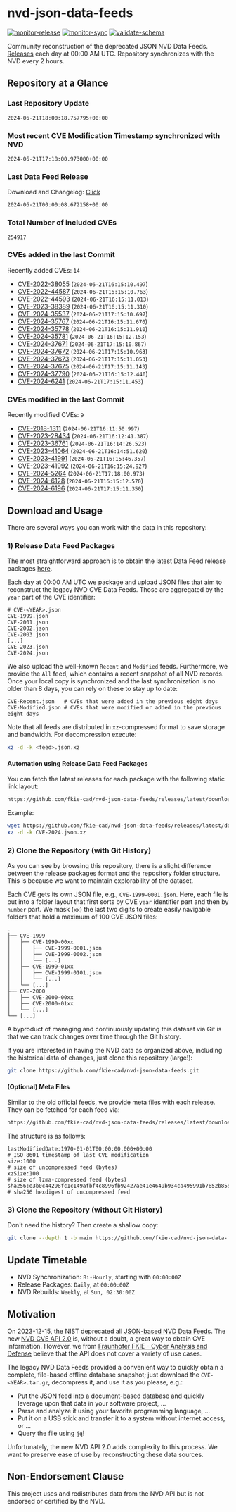 # nvd-json-data-feeds

[![monitor-release](https://github.com/fkie-cad/nvd-json-data-feeds/actions/workflows/monitor_release.yml/badge.svg)](https://github.com/fkie-cad/nvd-json-data-feeds/actions/workflows/monitor_release.yml)
[![monitor-sync](https://github.com/fkie-cad/nvd-json-data-feeds/actions/workflows/monitor_sync.yml/badge.svg)](https://github.com/fkie-cad/nvd-json-data-feeds/actions/workflows/monitor_sync.yml)
[![validate-schema](https://github.com/fkie-cad/nvd-json-data-feeds/actions/workflows/validate_schema.yml/badge.svg)](https://github.com/fkie-cad/nvd-json-data-feeds/actions/workflows/validate_schema.yml)

Community reconstruction of the deprecated JSON NVD Data Feeds.
[Releases](https://github.com/fkie-cad/nvd-json-data-feeds/releases/latest) each day at 00:00 AM UTC.
Repository synchronizes with the NVD every 2 hours.

## Repository at a Glance

### Last Repository Update

```plain
2024-06-21T18:00:18.757795+00:00
```

### Most recent CVE Modification Timestamp synchronized with NVD

```plain
2024-06-21T17:18:00.973000+00:00
```

### Last Data Feed Release

Download and Changelog: [Click](https://github.com/fkie-cad/nvd-json-data-feeds/releases/latest)

```plain
2024-06-21T00:00:08.672158+00:00
```

### Total Number of included CVEs

```plain
254917
```

### CVEs added in the last Commit

Recently added CVEs: `14`

- [CVE-2022-38055](CVE-2022/CVE-2022-380xx/CVE-2022-38055.json) (`2024-06-21T16:15:10.497`)
- [CVE-2022-44587](CVE-2022/CVE-2022-445xx/CVE-2022-44587.json) (`2024-06-21T16:15:10.763`)
- [CVE-2022-44593](CVE-2022/CVE-2022-445xx/CVE-2022-44593.json) (`2024-06-21T16:15:11.013`)
- [CVE-2023-38389](CVE-2023/CVE-2023-383xx/CVE-2023-38389.json) (`2024-06-21T16:15:11.310`)
- [CVE-2024-35537](CVE-2024/CVE-2024-355xx/CVE-2024-35537.json) (`2024-06-21T17:15:10.697`)
- [CVE-2024-35767](CVE-2024/CVE-2024-357xx/CVE-2024-35767.json) (`2024-06-21T16:15:11.670`)
- [CVE-2024-35778](CVE-2024/CVE-2024-357xx/CVE-2024-35778.json) (`2024-06-21T16:15:11.910`)
- [CVE-2024-35781](CVE-2024/CVE-2024-357xx/CVE-2024-35781.json) (`2024-06-21T16:15:12.153`)
- [CVE-2024-37671](CVE-2024/CVE-2024-376xx/CVE-2024-37671.json) (`2024-06-21T17:15:10.867`)
- [CVE-2024-37672](CVE-2024/CVE-2024-376xx/CVE-2024-37672.json) (`2024-06-21T17:15:10.963`)
- [CVE-2024-37673](CVE-2024/CVE-2024-376xx/CVE-2024-37673.json) (`2024-06-21T17:15:11.053`)
- [CVE-2024-37675](CVE-2024/CVE-2024-376xx/CVE-2024-37675.json) (`2024-06-21T17:15:11.143`)
- [CVE-2024-37790](CVE-2024/CVE-2024-377xx/CVE-2024-37790.json) (`2024-06-21T16:15:12.440`)
- [CVE-2024-6241](CVE-2024/CVE-2024-62xx/CVE-2024-6241.json) (`2024-06-21T17:15:11.453`)


### CVEs modified in the last Commit

Recently modified CVEs: `9`

- [CVE-2018-1311](CVE-2018/CVE-2018-13xx/CVE-2018-1311.json) (`2024-06-21T16:11:50.997`)
- [CVE-2023-28434](CVE-2023/CVE-2023-284xx/CVE-2023-28434.json) (`2024-06-21T16:12:41.387`)
- [CVE-2023-36761](CVE-2023/CVE-2023-367xx/CVE-2023-36761.json) (`2024-06-21T16:14:26.523`)
- [CVE-2023-41064](CVE-2023/CVE-2023-410xx/CVE-2023-41064.json) (`2024-06-21T16:14:51.620`)
- [CVE-2023-41991](CVE-2023/CVE-2023-419xx/CVE-2023-41991.json) (`2024-06-21T16:15:46.357`)
- [CVE-2023-41992](CVE-2023/CVE-2023-419xx/CVE-2023-41992.json) (`2024-06-21T16:15:24.927`)
- [CVE-2024-5264](CVE-2024/CVE-2024-52xx/CVE-2024-5264.json) (`2024-06-21T17:18:00.973`)
- [CVE-2024-6128](CVE-2024/CVE-2024-61xx/CVE-2024-6128.json) (`2024-06-21T16:15:12.570`)
- [CVE-2024-6196](CVE-2024/CVE-2024-61xx/CVE-2024-6196.json) (`2024-06-21T17:15:11.350`)


## Download and Usage

There are several ways you can work with the data in this repository:

### 1) Release Data Feed Packages

The most straightforward approach is to obtain the latest Data Feed release packages [here](https://github.com/fkie-cad/nvd-json-data-feeds/releases/latest).

Each day at 00:00 AM UTC we package and upload JSON files that aim to reconstruct the legacy NVD CVE Data Feeds.
Those are aggregated by the `year` part of the CVE identifier:

```
# CVE-<YEAR>.json
CVE-1999.json
CVE-2001.json
CVE-2002.json
CVE-2003.json
[...]
CVE-2023.json
CVE-2024.json
```

We also upload the well-known `Recent` and `Modified` feeds.
Furthermore, we provide the `All` feed, which contains a recent snapshot of all NVD records.
Once your local copy is synchronized and the last synchronization is no older than 8 days, you can rely on these to stay up to date:

```plain
CVE-Recent.json   # CVEs that were added in the previous eight days
CVE-Modified.json # CVEs that were modified or added in the previous eight days
```

Note that all feeds are distributed in `xz`-compressed format to save storage and bandwidth.
For decompression execute:

```sh
xz -d -k <feed>.json.xz
```

#### Automation using Release Data Feed Packages

You can fetch the latest releases for each package with the following static link layout:

```sh
https://github.com/fkie-cad/nvd-json-data-feeds/releases/latest/download/CVE-<YEAR>.json.xz
```

Example:

```sh
wget https://github.com/fkie-cad/nvd-json-data-feeds/releases/latest/download/CVE-2024.json.xz
xz -d -k CVE-2024.json.xz
```

### 2) Clone the Repository (with Git History)

As you can see by browsing this repository, there is a slight difference between the release packages format and the repository folder structure.
This is because we want to maintain explorability of the dataset.

Each CVE gets its own JSON file, e.g., `CVE-1999-0001.json`.
Here, each file is put into a folder layout that first sorts by CVE `year` identifier part and then by `number` part.
We mask (`xx`) the last two digits to create easily navigable folders that hold a maximum of 100 CVE JSON files:

```plain
.
├── CVE-1999
│   ├── CVE-1999-00xx
│   │   ├── CVE-1999-0001.json
│   │   ├── CVE-1999-0002.json
│   │   └── [...]
│   ├── CVE-1999-01xx
│   │   ├── CVE-1999-0101.json
│   │   └── [...]
│   └── [...]
├── CVE-2000
│   ├── CVE-2000-00xx
│   ├── CVE-2000-01xx
│   └── [...]
└── [...]
```

A byproduct of managing and continuously updating this dataset via Git is that we can track changes over time through the Git history.

If you are interested in having the NVD data as organized above, including the historical data of changes, just clone this repository (large!):

```sh
git clone https://github.com/fkie-cad/nvd-json-data-feeds.git
```

#### (Optional) Meta Files

Similar to the old official feeds, we provide meta files with each release. They can be fetched for each feed via:

```sh
https://github.com/fkie-cad/nvd-json-data-feeds/releases/latest/download/CVE-<YEAR>.meta
```

The structure is as follows:

```plain
lastModifiedDate:1970-01-01T00:00:00.000+00:00                          # ISO 8601 timestamp of last CVE modification
size:1000                                                               # size of uncompressed feed (bytes)
xzSize:100                                                              # size of lzma-compressed feed (bytes)
sha256:e3b0c44298fc1c149afbf4c8996fb92427ae41e4649b934ca495991b7852b855 # sha256 hexdigest of uncompressed feed
```

### 3) Clone the Repository (without Git History)

Don't need the history? Then create a shallow copy:

```sh
git clone --depth 1 -b main https://github.com/fkie-cad/nvd-json-data-feeds.git
```


## Update Timetable

* NVD Synchronization: `Bi-Hourly`, starting with `00:00:00Z`
* Release Packages: `Daily`, at `00:00:00Z`
* NVD Rebuilds: `Weekly`, at `Sun, 02:30:00Z`


## Motivation

On 2023-12-15, the NIST deprecated all [JSON-based NVD Data Feeds](https://nvd.nist.gov/vuln/data-feeds#divRetirementBanner-1).
The new [NVD CVE API 2.0](https://nvd.nist.gov/developers/vulnerabilities) is, without a doubt, a great way to obtain CVE information.
However, we from [Fraunhofer FKIE - Cyber Analysis and Defense](https://www.fkie.fraunhofer.de/en/departments/cad.html) believe that the API does not cover a variety of use cases.

The legacy NVD Data Feeds provided a convenient way to quickly obtain a complete, file-based offline database snapshot; just download the `CVE-<YEAR>.tar.gz`, decompress it, and use it as you please, e.g.:

- Put the JSON feed into a document-based database and quickly leverage upon that data in your software project, ...
- Parse and analyze it using your favorite programming language, ...
- Put it on a USB stick and transfer it to a system without internet access, or ...
- Query the file using `jq`!

Unfortunately, the new NVD API 2.0 adds complexity to this process.
We want to preserve ease of use by reconstructing these data sources.

## Non-Endorsement Clause

This project uses and redistributes data from the NVD API but is not endorsed or certified by the NVD.